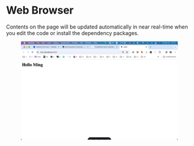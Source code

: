 # Web Browser

Contents on the page will be updated automatically in near real-time when you edit the code or install the dependency packages.

<figure><img src="../.gitbook/assets/Screen Shot 2023-12-22 at 12.14.28.png" alt=""><figcaption></figcaption></figure>
